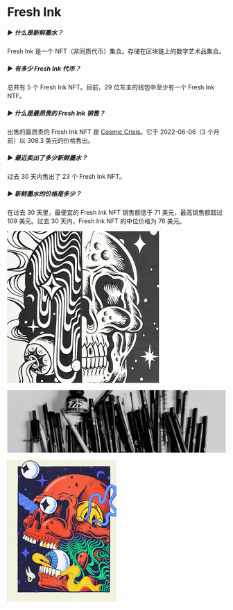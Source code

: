 # Fresh Ink



##### ▶ 什么是新鲜墨水？

Fresh Ink 是一个 NFT（非同质代币）集合。存储在区块链上的数字艺术品集合。

##### ▶ 有多少 Fresh Ink 代币？

总共有 5 个 Fresh Ink NFT。目前，29 位车主的钱包中至少有一个 Fresh Ink NTF。

##### ▶ 什么是最昂贵的 Fresh Ink 销售？

出售的最昂贵的 Fresh Ink NFT 是 [Cosmic Crisis](https://www.nft-stats.com/asset/0xcaa0132355cff88c624450f7aa9f85fc2934477b/2)。它于 2022-06-06（3 个月前）以 308.3 美元的价格售出。

##### ▶ 最近卖出了多少新鲜墨水？

过去 30 天内售出了 23 个 Fresh Ink NFT。

##### ▶ 新鲜墨水的价格是多少？

在过去 30 天里，最便宜的 Fresh Ink NFT 销售额低于 71 美元，最高销售额超过 109 美元。过去 30 天内，Fresh Ink NFT 的中位价格为 76 美元。



![nft](01.png)



![nft](02.png)



![nft](03.png)




